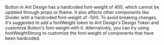 Button in Ant Design has a hardcoded font-weight of 400, which cannot be updated through props or theme. It also affects other components like Divider with a hardcoded font-weight of -500. To avoid breaking changes, it's suggested to add a fontWeight token to Ant Design's Design Token and customize Button's font-weight with it. Alternatively, you can try using fontWeightStrong to customize the font-weight of components that have been hardcoded.
